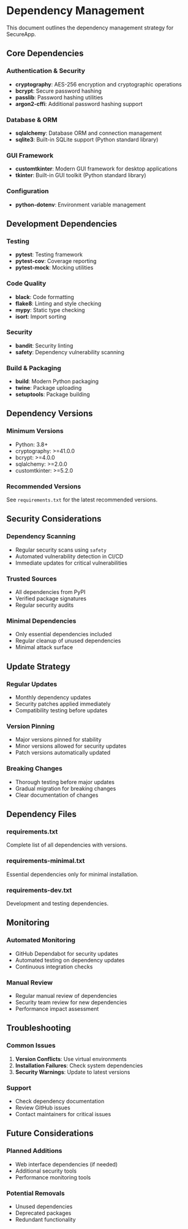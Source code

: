 # Dependency Management

This document outlines the dependency management strategy for SecureApp.

## Core Dependencies

### Authentication & Security

- **cryptography**: AES-256 encryption and cryptographic operations
- **bcrypt**: Secure password hashing
- **passlib**: Password hashing utilities
- **argon2-cffi**: Additional password hashing support

### Database & ORM

- **sqlalchemy**: Database ORM and connection management
- **sqlite3**: Built-in SQLite support (Python standard library)

### GUI Framework

- **customtkinter**: Modern GUI framework for desktop applications
- **tkinter**: Built-in GUI toolkit (Python standard library)

### Configuration

- **python-dotenv**: Environment variable management

## Development Dependencies

### Testing

- **pytest**: Testing framework
- **pytest-cov**: Coverage reporting
- **pytest-mock**: Mocking utilities

### Code Quality

- **black**: Code formatting
- **flake8**: Linting and style checking
- **mypy**: Static type checking
- **isort**: Import sorting

### Security

- **bandit**: Security linting
- **safety**: Dependency vulnerability scanning

### Build & Packaging

- **build**: Modern Python packaging
- **twine**: Package uploading
- **setuptools**: Package building

## Dependency Versions

### Minimum Versions

- Python: 3.8+
- cryptography: >=41.0.0
- bcrypt: >=4.0.0
- sqlalchemy: >=2.0.0
- customtkinter: >=5.2.0

### Recommended Versions

See `requirements.txt` for the latest recommended versions.

## Security Considerations

### Dependency Scanning

- Regular security scans using `safety`
- Automated vulnerability detection in CI/CD
- Immediate updates for critical vulnerabilities

### Trusted Sources

- All dependencies from PyPI
- Verified package signatures
- Regular security audits

### Minimal Dependencies

- Only essential dependencies included
- Regular cleanup of unused dependencies
- Minimal attack surface

## Update Strategy

### Regular Updates

- Monthly dependency updates
- Security patches applied immediately
- Compatibility testing before updates

### Version Pinning

- Major versions pinned for stability
- Minor versions allowed for security updates
- Patch versions automatically updated

### Breaking Changes

- Thorough testing before major updates
- Gradual migration for breaking changes
- Clear documentation of changes

## Dependency Files

### requirements.txt

Complete list of all dependencies with versions.

### requirements-minimal.txt

Essential dependencies only for minimal installation.

### requirements-dev.txt

Development and testing dependencies.

## Monitoring

### Automated Monitoring

- GitHub Dependabot for security updates
- Automated testing on dependency updates
- Continuous integration checks

### Manual Review

- Regular manual review of dependencies
- Security team review for new dependencies
- Performance impact assessment

## Troubleshooting

### Common Issues

1. **Version Conflicts**: Use virtual environments
2. **Installation Failures**: Check system dependencies
3. **Security Warnings**: Update to latest versions

### Support

- Check dependency documentation
- Review GitHub issues
- Contact maintainers for critical issues

## Future Considerations

### Planned Additions

- Web interface dependencies (if needed)
- Additional security tools
- Performance monitoring tools

### Potential Removals

- Unused dependencies
- Deprecated packages
- Redundant functionality
